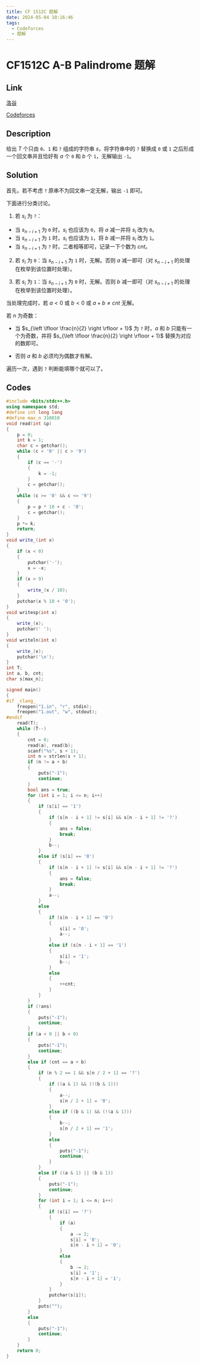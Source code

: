 ```yaml
---
title: CF 1512C 题解
date: 2024-05-04 10:16:46
tags:
  - Codeforces
  - 题解
---
```

<!---->
<!--more-->

# CF1512C A-B Palindrome 题解

## Link

[洛谷](https://www.luogu.com.cn/problem/CF1512C)

[Codeforces](https://www.luogu.com.cn/problem/CF1512C)

## Description

给出 $T$ 个只由 `0`、`1` 和 `?` 组成的字符串 $s$，将字符串中的 `?` 替换成 `0` 或 `1` 之后形成一个回文串并且恰好有 $a$ 个 `0` 和 $b$ 个 `1`，无解输出 `-1`。

## Solution

首先，若不考虑 `?` 原串不为回文串一定无解，输出 `-1` 即可。

下面进行分类讨论。

1. 若 $s_{i}$ 为 `?`：

- 当 $s_{n - i + 1}$ 为 `0` 时，$s_{i}$ 也应该为 `0`，将 $a$ 减一并将 $s_{i}$ 改为 `0`。
- 当 $s_{n - i + 1}$ 为 `1` 时，$s_{i}$ 也应该为 `1`，将 $b$ 减一并将 $s_{i}$ 改为 `1`。
- 当 $s_{n - i + 1}$ 为 `?` 时，二者相等即可，记录一下个数为 $cnt$。

2. 若 $s_{i}$ 为 `0`：当 $s_{n - i + 1}$ 为 `1` 时，无解。否则 $a$ 减一即可（对 $s_{n - i + 1}$ 的处理在枚举到该位置时处理）。

3. 若 $s_{i}$ 为 `1`：当 $s_{n - i + 1}$ 为 `0` 时，无解。否则 $b$ 减一即可（对 $s_{n - i + 1}$ 的处理在枚举到该位置时处理）。

当处理完成时，若 $a < 0$ 或 $b < 0$ 或 $a + b \ne cnt$ 无解。

若 $n$ 为奇数：

- 当 $s_{\left \lfloor \frac{n}{2} \right \rfloor + 1}$ 为 `?` 时，$a$ 和 $b$ 只能有一个为奇数，并将 $s_{\left \lfloor \frac{n}{2} \right \rfloor + 1}$ 替换为对应的数即可。

- 否则 $a$ 和 $b$ 必须均为偶数才有解。

遍历一次，遇到 `?` 判断能填哪个就可以了。

## Codes

```cpp
#include <bits/stdc++.h>
using namespace std;
#define int long long
#define max_n 310010
void read(int &p)
{
    p = 0;
    int k = 1;
    char c = getchar();
    while (c < '0' || c > '9')
    {
        if (c == '-')
        {
            k = -1;
        }
        c = getchar();
    }
    while (c >= '0' && c <= '9')
    {
        p = p * 10 + c - '0';
        c = getchar();
    }
    p *= k;
    return;
}
void write_(int x)
{
    if (x < 0)
    {
        putchar('-');
        x = -x;
    }
    if (x > 9)
    {
        write_(x / 10);
    }
    putchar(x % 10 + '0');
}
void writesp(int x)
{
    write_(x);
    putchar(' ');
}
void writeln(int x)
{
    write_(x);
    putchar('\n');
}
int T;
int a, b, cnt;
char s[max_n];

signed main()
{
#if _clang_
    freopen("1.in", "r", stdin);
    freopen("1.out", "w", stdout);
#endif
    read(T);
    while (T--)
    {
        cnt = 0;
        read(a), read(b);
        scanf("%s", s + 1);
        int n = strlen(s + 1);
        if (n != a + b)
        {
            puts("-1");
            continue;
        }
        bool ans = true;
        for (int i = 1; i <= n; i++)
        {
            if (s[i] == '1')
            {
                if (s[n - i + 1] != s[i] && s[n - i + 1] != '?')
                {
                    ans = false;
                    break;
                }
                b--;
            }
            else if (s[i] == '0')
            {
                if (s[n - i + 1] != s[i] && s[n - i + 1] != '?')
                {
                    ans = false;
                    break;
                }
                a--;
            }
            else
            {
                if (s[n - i + 1] == '0')
                {
                    s[i] = '0';
                    a--;
                }
                else if (s[n - i + 1] == '1')
                {
                    s[i] = '1';
                    b--;
                }
                else
                {
                    ++cnt;
                }
            }
        }
        if (!ans)
        {
            puts("-1");
            continue;
        }
        if (a < 0 || b < 0)
        {
            puts("-1");
            continue;
        }
        else if (cnt == a + b)
        {
            if (n % 2 == 1 && s[n / 2 + 1] == '?')
            {
                if ((a & 1) && (!(b & 1)))
                {
                    a--;
                    s[n / 2 + 1] = '0';
                }
                else if ((b & 1) && (!(a & 1)))
                {
                    b--;
                    s[n / 2 + 1] == '1';
                }
                else
                {
                    puts("-1");
                    continue;
                }
            }
            else if ((a & 1) || (b & 1))
            {
                puts("-1");
                continue;
            }
            for (int i = 1; i <= n; i++)
            {
                if (s[i] == '?')
                {
                    if (a)
                    {
                        a -= 2;
                        s[i] = '0';
                        s[n - i + 1] = '0';
                    }
                    else
                    {
                        b -= 2;
                        s[i] = '1';
                        s[n - i + 1] = '1';
                    }
                }
                putchar(s[i]);
            }
            puts("");
        }
        else
        {
            puts("-1");
            continue;
        }
    }
    return 0;
}
```
